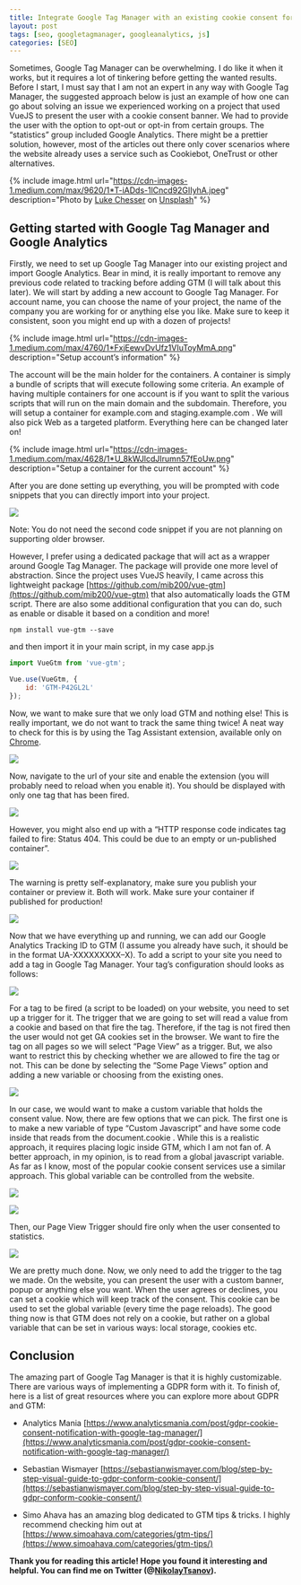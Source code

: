 ```yaml
---
title: Integrate Google Tag Manager with an existing cookie consent form
layout: post
tags: [seo, googletagmanager, googleanalytics, js]
categories: [SEO]
---
```


Sometimes, Google Tag Manager can be overwhelming. I do like it when it works, but it requires a lot of tinkering before getting the wanted results. Before I start, I must say that I am not an expert in any way with Google Tag Manager, the suggested approach below is just an example of how one can go about solving an issue we experienced working on a project that used VueJS to present the user with a cookie consent banner. We had to provide the user with the option to opt-out or opt-in from certain groups. The “statistics” group included Google Analytics. There might be a prettier solution, however, most of the articles out there only cover scenarios where the website already uses a service such as Cookiebot, OneTrust or other alternatives.

{% include image.html url="https://cdn-images-1.medium.com/max/9620/1*T-iADds-1lCncd92GIIyhA.jpeg" description="Photo by [Luke Chesser](https://unsplash.com/@lukechesser?utm_source=unsplash&utm_medium=referral&utm_content=creditCopyText) on [Unsplash](https://unsplash.com/s/photos/analytics?utm_source=unsplash&utm_medium=referral&utm_content=creditCopyText)" %}

## Getting started with Google Tag Manager and Google Analytics

Firstly, we need to set up Google Tag Manager into our existing project and import Google Analytics. Bear in mind, it is really important to remove any previous code related to tracking before adding GTM (I will talk about this later). We will start by adding a new account to Google Tag Manager. For account name, you can choose the name of your project, the name of the company you are working for or anything else you like. Make sure to keep it consistent, soon you might end up with a dozen of projects!

{% include image.html url="https://cdn-images-1.medium.com/max/4760/1*FxjEewvDvUfz1VIuToyMmA.png" description="Setup account’s information" %}

The account will be the main holder for the containers. A container is simply a bundle of scripts that will execute following some criteria. An example of having multiple containers for one account is if you want to split the various scripts that will run on the main domain and the subdomain. Therefore, you will setup a container for example.com and staging.example.com . We will also pick Web as a targeted platform. Everything here can be changed later on!

{% include image.html url="https://cdn-images-1.medium.com/max/4628/1*U_8kWJlcdJIrumn57fEoUw.png" description="Setup a container for the current account" %}

After you are done setting up everything, you will be prompted with code snippets that you can directly import into your project.

![](https://cdn-images-1.medium.com/max/2824/1*sU6UG7e8Ll3-t9jNIGuCXg.png)

Note: You do not need the second code snippet if you are not planning on supporting older browser.

However, I prefer using a dedicated package that will act as a wrapper around Google Tag Manager. The package will provide one more level of abstraction. Since the project uses VueJS heavily, I came across this lightweight package [https://github.com/mib200/vue-gtm](https://github.com/mib200/vue-gtm) that also automatically loads the GTM script. There are also some additional configuration that you can do, such as enable or disable it based on a condition and more!

```
npm install vue-gtm --save
```

and then import it in your main script, in my case app.js

```javascript
import VueGtm from 'vue-gtm';

Vue.use(VueGtm, {
    id: 'GTM-P42GL2L'
});
```

Now, we want to make sure that we only load GTM and nothing else! This is really important, we do not want to track the same thing twice! A neat way to check for this is by using the Tag Assistant extension, available only on [Chrome](https://chrome.google.com/webstore/detail/tag-assistant-by-google/kejbdjndbnbjgmefkgdddjlbokphdefk?hl=en).

![](https://cdn-images-1.medium.com/max/4248/1*yrkyB_BsXlQGU3N2zMb5uQ.png)

Now, navigate to the url of your site and enable the extension (you will probably need to reload when you enable it). You should be displayed with only one tag that has been fired.

![](https://cdn-images-1.medium.com/max/2000/1*JefPeTP0rBDVh59Odqm3jw.png)

However, you might also end up with a “HTTP response code indicates tag failed to fire: Status 404. This could be due to an empty or un-published container”.

![](https://cdn-images-1.medium.com/max/2000/1*ceHSBNsYgZfc9f-lWcXbRw.png)

The warning is pretty self-explanatory, make sure you publish your container or preview it. Both will work. Make sure your container if published for production!

![](https://cdn-images-1.medium.com/max/2000/1*pj1XTVkRfECk2YbLNaSNWw.png)

Now that we have everything up and running, we can add our Google Analytics Tracking ID to GTM (I assume you already have such, it should be in the format UA-XXXXXXXXX–X). To add a script to your site you need to add a tag in Google Tag Manager. Your tag’s configuration should looks as follows:

![](https://cdn-images-1.medium.com/max/2000/1*5wFeLFEoylEmpFZhs-Ca2Q.png)

For a tag to be fired (a script to be loaded) on your website, you need to set up a trigger for it. The trigger that we are going to set will read a value from a cookie and based on that fire the tag. Therefore, if the tag is not fired then the user would not get GA cookies set in the browser. We want to fire the tag on all pages so we will select “Page View” as a trigger. But, we also want to restrict this by checking whether we are allowed to fire the tag or not. This can be done by selecting the “Some Page Views” option and adding a new variable or choosing from the existing ones.

![](https://cdn-images-1.medium.com/max/2000/1*aHEpU9Rb-9KN5CPPerWDkw.png)

In our case, we would want to make a custom variable that holds the consent value. Now, there are few options that we can pick. The first one is to make a new variable of type “Custom Javascript” and have some code inside that reads from the document.cookie . While this is a realistic approach, it requires placing logic inside GTM, which I am not fan of. A better approach, in my opinion, is to read from a global javascript variable. As far as I know, most of the popular cookie consent services use a similar approach. This global variable can be controlled from the website.

![](https://cdn-images-1.medium.com/max/2000/1*HInXP6vnV_mmlozf72znDg.png)

![](https://cdn-images-1.medium.com/max/2880/1*k9_Mz70QsvsJRWizpwrvDg.png)

Then, our Page View Trigger should fire only when the user consented to statistics.

![](https://cdn-images-1.medium.com/max/2000/1*KKZzzG_YyvJTpeamJdmKxg.png)

We are pretty much done. Now, we only need to add the trigger to the tag we made. On the website, you can present the user with a custom banner, popup or anything else you want. When the user agrees or declines, you can set a cookie which will keep track of the consent. This cookie can be used to set the global variable (every time the page reloads). The good thing now is that GTM does not rely on a cookie, but rather on a global variable that can be set in various ways: local storage, cookies etc.

## Conclusion

The amazing part of Google Tag Manager is that it is highly customizable. There are various ways of implementing a GDPR form with it. To finish of, here is a list of great resources where you can explore more about GDPR and GTM:

* Analytics Mania [https://www.analyticsmania.com/post/gdpr-cookie-consent-notification-with-google-tag-manager/](https://www.analyticsmania.com/post/gdpr-cookie-consent-notification-with-google-tag-manager/)

* Sebastian Wismayer [https://sebastianwismayer.com/blog/step-by-step-visual-guide-to-gdpr-conform-cookie-consent/](https://sebastianwismayer.com/blog/step-by-step-visual-guide-to-gdpr-conform-cookie-consent/)

* Simo Ahava has an amazing blog dedicated to GTM tips & tricks. I highly recommend checking him out at [https://www.simoahava.com/categories/gtm-tips/](https://www.simoahava.com/categories/gtm-tips/)

**Thank you for reading this article! Hope you found it interesting and helpful. You can find me on Twitter (@[NikolayTsanov](https://twitter.com/NikolayTsanov)).**
